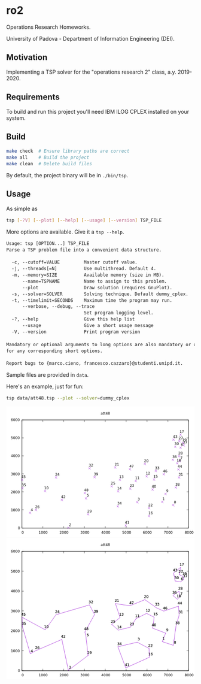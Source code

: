 # ro2

Operations Research Homeworks.

University of Padova - Department of Information Engineering (DEI).

## Motivation

Implementing a TSP solver for the "operations research 2" class, a.y. 2019-2020.

## Requirements

To build and run this project you'll need IBM ILOG CPLEX installed on your system.

## Build

```sh
make check  # Ensure library paths are correct
make all    # Build the project
make clean  # Delete build files
```

By default, the project binary will be in `./bin/tsp`.

## Usage

As simple as

```sh
tsp [-?V] [--plot] [--help] [--usage] [--version] TSP_FILE
```

More options are available. Give it a `tsp --help`.

```txt
Usage: tsp [OPTION...] TSP_FILE
Parse a TSP problem file into a convenient data structure.

  -c, --cutoff=VALUE         Master cutoff value.
  -j, --threads[=N]          Use multithread. Default 4.
  -m, --memory=SIZE          Available memory (size in MB).
      --name=TSPNAME         Name to assign to this problem.
      --plot                 Draw solution (requires GnuPlot).
  -s, --solver=SOLVER        Solving technique. Default dummy_cplex.
  -t, --timelimit=SECONDS    Maximum time the program may run.
      --verbose, --debug, --trace
                             Set program logging level.
  -?, --help                 Give this help list
      --usage                Give a short usage message
  -V, --version              Print program version

Mandatory or optional arguments to long options are also mandatory or optional
for any corresponding short options.

Report bugs to {marco.cieno, francesco.cazzaro}@studenti.unipd.it.
```

Sample files are provided in `data`.

Here's an example, just for fun:

```sh
tsp data/att48.tsp --plot --solver=dummy_cplex
```

![Instance plot](assets/att48.instance.png)
![Solution plot](assets/att48.subtour.png)
